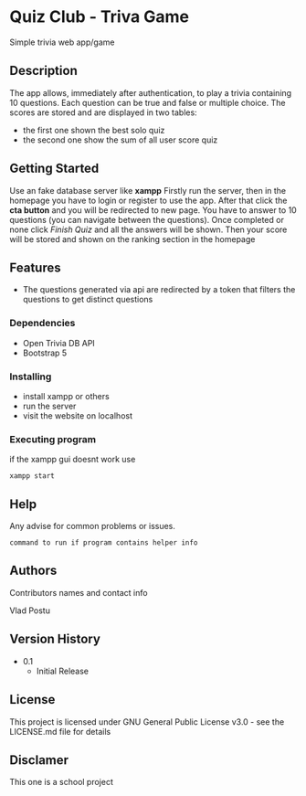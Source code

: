 # Quiz Club - Triva Game 

Simple trivia web app/game

## Description

The app allows, immediately after authentication, to play a trivia containing 10 questions.
Each question can be true and false or multiple choice.
The scores are stored and are displayed in two tables:
- the first one shown the best solo quiz
- the second one show the sum of all user score quiz

## Getting Started

Use an fake database server like **xampp**
Firstly run the server, then in the homepage you have to login or register to use the app. After that click the **cta button** and you will be redirected to new page. You have to answer to 10 questions (you can navigate between the questions).
Once completed or none click *Finish Quiz* and all the answers will be shown. Then your score will be stored and shown on the ranking section in the homepage

## Features

* The questions generated via api are redirected by a token that filters the questions to get distinct questions 

### Dependencies

- Open Trivia DB API 
- Bootstrap 5

### Installing

* install xampp or others
* run the server
* visit the website on localhost

### Executing program

if the xampp gui doesnt work use
```
xampp start
```

## Help

Any advise for common problems or issues.
```
command to run if program contains helper info
```

## Authors

Contributors names and contact info

Vlad Postu

## Version History

* 0.1
    * Initial Release

## License

This project is licensed under GNU General Public License v3.0 - see the LICENSE.md file for details

## Disclamer

This one is a school project 
